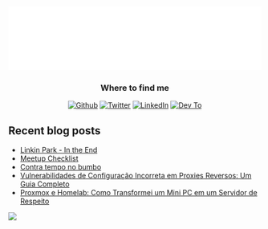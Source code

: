 <p align="center">
  <img alt="fguisso" src="https://raw.githubusercontent.com/fguisso/fguisso/master/new_terminal.svg" />
</p>

<h3 align="center">Where to find me</h3>
  <p align="center">
    <a href="https://github.com/fguisso" target="_blank"><img alt="Github" src="https://img.shields.io/badge/GitHub-%2312100E.svg?&style=for-the-badge&logo=Github&logoColor=white" /></a>
    <a href="https://bolha.us/@guisso" target="_blank"><img alt="Twitter" src="https://img.shields.io/badge/twitter-%231DA1F2.svg?&style=for-the-badge&logo=twitter&logoColor=white" /></a>
    <a href="https://www.linkedin.com/in/fernandoguisso" target="_blank"><img alt="LinkedIn" src="https://img.shields.io/badge/linkedin-%230077B5.svg?&style=for-the-badge&logo=linkedin&logoColor=white" /></a>
    <a href="https://dev.to/fguisso" target="_blank"><img alt="Dev To" src="https://img.shields.io/badge/dev.to-%2312100E.svg?&style=for-the-badge&logo=dev.to&logoColor=white" /></a>
</p>

## Recent blog posts

<!-- BLOG-POST-LIST:START -->
- [Linkin Park - In the End](https://guisso.dev/music/in-the-end/)
- [Meetup Checklist](https://guisso.dev/misc/meetup-checklist/)
- [Contra tempo no bumbo](https://guisso.dev/music/contra-tempo-bumbo/)
- [Vulnerabilidades de Configuração Incorreta em Proxies Reversos: Um Guia Completo](https://guisso.dev/posts/x-forwarded-for/)
- [Proxmox e Homelab: Como Transformei um Mini PC em um Servidor de Respeito](https://guisso.dev/misc/proxmox-debian-day/)
<!-- BLOG-POST-LIST:END -->

<img height="140px" src="https://github-readme-stats.vercel.app/api?username=fguisso&show_icons=true&include_all_commits=true&count_private=true&line_height=21&text_color=000&icon_color=000&bg_color=35,80ffea,8aff80&theme=graywhite" />
